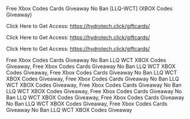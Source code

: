 Free Xbox Codes Cards Giveaway No Ban [LLQ-WCT] (XBOX Codes Giveaway)

Click Here to Get Access: https://hydrotech.click/giftcards/

Click Here to Get Access: https://hydrotech.click/giftcards/

Click Here to Get Access: https://hydrotech.click/giftcards/

Free Xbox Codes Cards Giveaway No Ban LLQ WCT XBOX Codes Giveaway, Free Xbox Codes Cards Giveaway No Ban LLQ WCT XBOX Codes Giveaway, Free Xbox Codes Cards Giveaway No Ban LLQ WCT XBOX Codes Giveaway, Free Xbox Codes Cards Giveaway No Ban LLQ WCT XBOX Codes Giveaway, Free Xbox Codes Cards Giveaway No Ban LLQ WCT XBOX Codes Giveaway, Free Xbox Codes Cards Giveaway No Ban LLQ WCT XBOX Codes Giveaway, Free Xbox Codes Cards Giveaway No Ban LLQ WCT XBOX Codes Giveaway, Free Xbox Codes Cards Giveaway No Ban LLQ WCT XBOX Codes Giveaway

